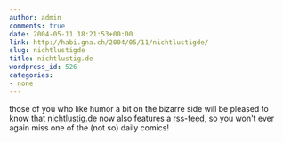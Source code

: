 ```yaml
---
author: admin
comments: true
date: 2004-05-11 18:21:53+00:00
link: http://habi.gna.ch/2004/05/11/nichtlustigde/
slug: nichtlustigde
title: nichtlustig.de
wordpress_id: 526
categories:
- none
---
```


those of you who like humor a bit on the bizarre side will be pleased to know that [nichtlustig.de](http://www.nichtlustig.de/) now also features a [rss-feed](http://atheos.de/funnies/nichtlustig.rdf), so you won't ever again miss one of the (not so) daily comics!
